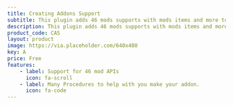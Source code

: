 ```yaml
---
title: Creating Addons Support
subtitle: This plugin adds 46 mods supports with mods items and more to make your addon easily!
description: This plugin adds 46 mods supports with mods items and more to make your addon easily!
product_code: CAS
layout: product
image: https://via.placeholder.com/640x480
key: A
price: Free
features:
    - label: Support for 46 mod APIs
      icon: fa-scroll
    - label: Many Procedures to help with you make your addon.
      icon: fa-code
---
```



